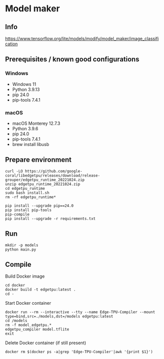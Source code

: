 # Model maker

## Info
https://www.tensorflow.org/lite/models/modify/model_maker/image_classification

## Prerequisites / known good configurations

### Windows 
* Windows 11
* Python 3.9.13
* pip 24.0
* pip-tools 7.4.1

### macOS
* macOS Monterey 12.7.3
* Python 3.9.6
* pip 24.0
* pip-tools 7.4.1 
* brew install libusb

## Prepare environment
```
curl -LO https://github.com/google-coral/libedgetpu/releases/download/release-grouper/edgetpu_runtime_20221024.zip
unzip edgetpu_runtime_20221024.zip
cd edgetpu_runtime
sudo bash install.sh
rm -rf edgetpu_runtime*
```

```
pip install --upgrade pip==24.0
pip install pip-tools
pip-compile
pip install --upgrade -r requirements.txt
```

## Run
```
mkdir -p models
python main.py
```

## Compile
Build Docker image
```
cd docker
docker build -t edgetpu:latest .
cd -
```
Start Docker container
```
docker run --rm --interactive --tty --name Edge-TPU-Compiler --mount type=bind,src=./models,dst=/models edgetpu:latest
cd /models
rm -f model_edgetpu.*
edgetpu_compiler model.tflite
exit
```
Delete Docker container (if still present)
```
docker rm $(docker ps -a|grep 'Edge-TPU-Compiler'|awk '{print $1}')
```